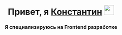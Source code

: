 <h1 align="center">Привет, я <a href="https://shizzaho-portfolio.vercel.app" target="_blank">Константин</a> 
<img src="https://github.com/blackcater/blackcater/raw/main/images/Hi.gif" height="32"/></h1>
<h3 align="center">Я специализируюсь на Frontend разработке</h3> 
